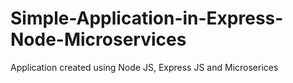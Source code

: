 # Simple-Application-in-Express-Node-Microservices
Application created using Node JS, Express JS and Microserices
